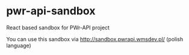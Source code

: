 # pwr-api-sandbox
React based sandbox for PWr-API project

You can use this sandbox via http://sandbox.pwrapi.wmsdev.pl/ (polish language)

